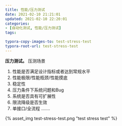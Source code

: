 ```yaml
---
title: 性能/压力测试
date: 2021-02-10 21:21:01
updated: 2021-02-10 22:20:01
categories: 
- [自动化测试, 性能/压力测试]
tags:

typora-copy-images-to: test-stress-test
typora-root-url: test-stress-test
---
```


**压力测试。**
压测场景
1. 性能是否满足设计指标或者达到常规水平
2. 性能极限/性能瓶颈/性能摸底
3. 稳定性
4. 压力条件下系统问题和Bug
5. 系统是否具有可扩展性
6. 限流降级是否生效
7. 单接口/全流程
.......



{% asset_img test-stress-test.png "test stress test" %}